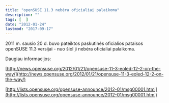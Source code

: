 ```yaml
---
title: "openSUSE 11.3 nebėra oficialiai palaikoma"
description: ""
tags: [  ]
date: "2012-01-24"
lastmod: "2017-09-17"
---
```

2011 m. sausio 20 d. buvo pateiktos paskutinės oficialios pataisos openSUSE 11.3 versijai - nuo šiol ji nebėra oficialiai palaikoma.

Daugiau informacijos:

[http://news.opensuse.org/2012/01/21/opensuse-11-3-eoled-12-2-on-the-way/](http://news.opensuse.org/2012/01/21/opensuse-11-3-eoled-12-2-on-the-way/)

[http://lists.opensuse.org/opensuse-announce/2012-01/msg00001.html](http://lists.opensuse.org/opensuse-announce/2012-01/msg00001.html)
